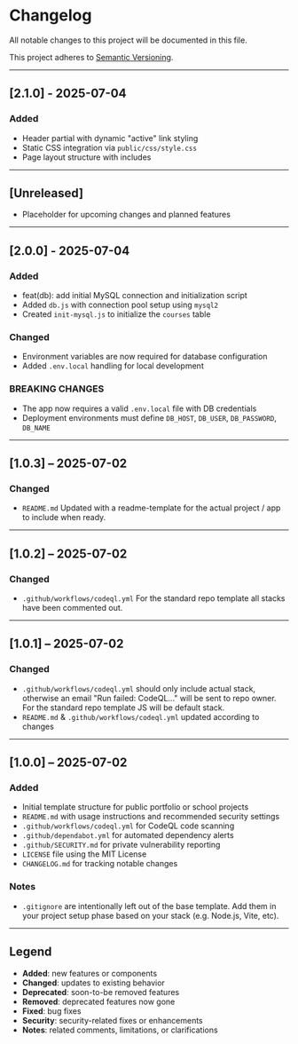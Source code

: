 # Changelog

All notable changes to this project will be documented in this file.

This project adheres to [Semantic Versioning](https://semver.org/spec/v2.0.0.html).

---

## [2.1.0] - 2025-07-04
### Added
- Header partial with dynamic "active" link styling
- Static CSS integration via `public/css/style.css`
- Page layout structure with includes

---

## [Unreleased]

- Placeholder for upcoming changes and planned features

---

## [2.0.0] - 2025-07-04

### Added

- feat(db): add initial MySQL connection and initialization script
- Added `db.js` with connection pool setup using `mysql2`
- Created `init-mysql.js` to initialize the `courses` table

### Changed

- Environment variables are now required for database configuration
- Added `.env.local` handling for local development

### BREAKING CHANGES

- The app now requires a valid `.env.local` file with DB credentials
- Deployment environments must define `DB_HOST`, `DB_USER`, `DB_PASSWORD`, `DB_NAME`

---

## [1.0.3] – 2025-07-02

### Changed

- `README.md`
  Updated with a readme-template for the actual project / app to include when ready.

---

## [1.0.2] – 2025-07-02

### Changed

- `.github/workflows/codeql.yml`
  For the standard repo template all stacks have been commented out.

---

## [1.0.1] – 2025-07-02

### Changed

- `.github/workflows/codeql.yml` should only include actual stack,
  otherwise an email "Run failed: CodeQL..." will be sent to repo owner.
  For the standard repo template JS will be default stack.
- `README.md` & `.github/workflows/codeql.yml` updated according to changes

---

## [1.0.0] – 2025-07-02

### Added

- Initial template structure for public portfolio or school projects
- `README.md` with usage instructions and recommended security settings
- `.github/workflows/codeql.yml` for CodeQL code scanning
- `.github/dependabot.yml` for automated dependency alerts
- `.github/SECURITY.md` for private vulnerability reporting
- `LICENSE` file using the MIT License
- `CHANGELOG.md` for tracking notable changes

### Notes

- `.gitignore` are intentionally left out of the base template.
  Add them in your project setup phase based on your stack (e.g. Node.js, Vite, etc).

---

## Legend

- **Added**: new features or components
- **Changed**: updates to existing behavior
- **Deprecated**: soon-to-be removed features
- **Removed**: deprecated features now gone
- **Fixed**: bug fixes
- **Security**: security-related fixes or enhancements
- **Notes**: related comments, limitations, or clarifications
